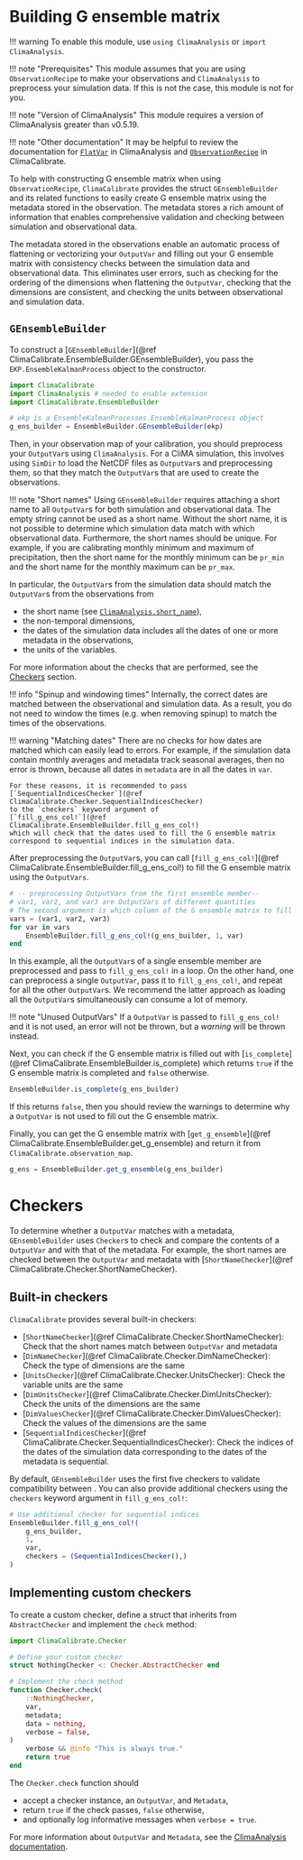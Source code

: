 # Building G ensemble matrix

!!! warning
    To enable this module, use `using ClimaAnalysis` or `import ClimaAnalysis`.

!!! note "Prerequisites"
    This module assumes that you are using `ObservationRecipe` to make your
    observations and `ClimaAnalysis` to preprocess your simulation data. If this
    is not the case, this module is not for you.

!!! note "Version of ClimaAnalysis"
    This module requires a version of ClimaAnalysis greater than v0.5.19.

!!! note "Other documentation"
    It may be helpful to review the documentation for
    [`FlatVar`](https://clima.github.io/ClimaAnalysis.jl/dev/flat/) in
    ClimaAnalysis and [`ObservationRecipe`](@ref) in ClimaCalibrate.

To help with constructing G ensemble matrix when using `ObservationRecipe`,
`ClimaCalibrate` provides the struct `GEnsembleBuilder` and its related
functions to easily create G ensemble matrix using the metadata stored in the
observation. The metadata stores a rich amount of information that enables
comprehensive validation and checking between simulation and
observational data.

The metadata stored in the observations enable an automatic process of
flattening or vectorizing your `OutputVar` and filling out your G ensemble
matrix with consistency checks between the simulation data and observational
data. This eliminates user errors, such as checking for the ordering of the
dimensions when flattening the `OutputVar`, checking that the dimensions are
consistent, and checking the units between observational and simulation data.

## `GEnsembleBuilder`

To construct a [`GEnsembleBuilder`](@ref ClimaCalibrate.EnsembleBuilder.GEnsembleBuilder),
you pass the `EKP.EnsembleKalmanProcess` object to the constructor.

```julia
import ClimaCalibrate
import ClimaAnalysis # needed to enable extension
import ClimaCalibrate.EnsembleBuilder

# ekp is a EnsembleKalmanProcesses.EnsembleKalmanProcess object
g_ens_builder = EnsembleBuilder.GEnsembleBuilder(ekp)
```

Then, in your observation map of your calibration, you should preprocess your
`OutputVar`s using `ClimaAnalysis`. For a CliMA simulation, this involves using
`SimDir` to load the NetCDF files as `OutputVar`s and preprocessing them, so
that they match the `OutputVar`s that are used to create the observations.

!!! note "Short names"
    Using `GEnsembleBuilder` requires attaching a short name to all `OutputVar`s
    for both simulation and observational data. The empty string cannot be used
    as a short name. Without the short name, it is not possible to determine
    which simulation data match with which observational data. Furthermore, the
    short names should be unique. For example, if you are calibrating monthly
    minimum and maximum of precipitation, then the short name for the monthly
    minimum can be `pr_min` and the short name for the monthly maximum can be
    `pr_max`.

In particular, the `OutputVar`s from the simulation data should match the
`OutputVar`s from the observations from
- the short name (see
  [`ClimaAnalysis.short_name`](https://clima.github.io/ClimaAnalysis.jl/dev/api/#ClimaAnalysis.Var.short_name)),
- the non-temporal dimensions,
- the dates of the simulation data includes all the dates of one or more
  metadata in the observations,
- the units of the variables.

For more information about the checks that are performed, see the
[Checkers](#checkers) section.

!!! info "Spinup and windowing times"
    Internally, the correct dates are matched between the observational and
    simulation data. As a result, you do not need to window the times (e.g. when
    removing spinup) to match the times of the observations.

!!! warning "Matching dates"
    There are no checks for how dates are matched which can easily lead to
    errors. For example, if the simulation data contain monthly averages and
    metadata track seasonal averages, then no error is thrown, because all dates
    in `metadata` are in all the dates in `var`.

    For these reasons, it is recommended to pass
    [`SequentialIndicesChecker`](@ref ClimaCalibrate.Checker.SequentialIndicesChecker)
    to the `checkers` keyword argument of
    [`fill_g_ens_col!`](@ref ClimaCalibrate.EnsembleBuilder.fill_g_ens_col!)
    which will check that the dates used to fill the G ensemble matrix
    correspond to sequential indices in the simulation data.

After preprocessing the `OutputVar`s, you can call
[`fill_g_ens_col!`](@ref ClimaCalibrate.EnsembleBuilder.fill_g_ens_col!) to fill
the G ensemble matrix using the `OutputVars`.

```julia
# -- preprocessing OutputVars from the first ensemble member--
# var1, var2, and var3 are OutputVars of different quantities
# The second argument is which column of the G ensemble matrix to fill out
vars = (var1, var2, var3)
for var in vars
    EnsembleBuilder.fill_g_ens_col!(g_ens_builder, 1, var)
end
```

In this example, all the `OutputVar`s of a single ensemble member are
preprocessed and pass to `fill_g_ens_col!` in a loop. On the other hand, one can
preprocess a single `OutputVar`, pass it to `fill_g_ens_col!`, and repeat for
all the other `OutputVar`s. We recommend the latter approach as loading all the
`OutputVar`s simultaneously can consume a lot of memory.

!!! note "Unused OutputVars"
    If a `OutputVar` is passed to `fill_g_ens_col!` and it is not used, an error
    will not be thrown, but a *warning* will be thrown instead.

Next, you can check if the G ensemble matrix is filled out with
[`is_complete`](@ref ClimaCalibrate.EnsembleBuilder.is_complete) which returns
`true` if the G ensemble matrix is completed and `false` otherwise.

```julia
EnsembleBuilder.is_complete(g_ens_builder)
```

If this returns `false`, then you should review the warnings to determine why a
`OutputVar` is not used to fill out the G ensemble matrix.

Finally, you can get the G ensemble matrix with
[`get_g_ensemble`](@ref ClimaCalibrate.EnsembleBuilder.get_g_ensemble) and
return it from `ClimaCalibrate.observation_map`.

```julia
g_ens = EnsembleBuilder.get_g_ensemble(g_ens_builder)
```

# Checkers

To determine whether a `OutputVar` matches with a metadata, `GEnsembleBuilder`
uses `Checker`s to check and compare the contents of a `OutputVar` and with that
of the metadata. For example, the short names are checked between the
`OutputVar` and metadata with
[`ShortNameChecker`](@ref ClimaCalibrate.Checker.ShortNameChecker).

## Built-in checkers

`ClimaCalibrate` provides several built-in checkers:

- [`ShortNameChecker`](@ref ClimaCalibrate.Checker.ShortNameChecker): Check
  that the short names match between `OutputVar` and metadata
- [`DimNameChecker`](@ref ClimaCalibrate.Checker.DimNameChecker): Check
  the type of dimensions are the same
- [`UnitsChecker`](@ref ClimaCalibrate.Checker.UnitsChecker): Check the
  variable units are the same
- [`DimUnitsChecker`](@ref ClimaCalibrate.Checker.DimUnitsChecker): Check
  the units of the dimensions are the same
- [`DimValuesChecker`](@ref ClimaCalibrate.Checker.DimValuesChecker): Check the
  values of the dimensions are the same
- [`SequentialIndicesChecker`](@ref ClimaCalibrate.Checker.SequentialIndicesChecker):
  Check the indices of the dates of the simulation data corresponding to the
  dates of the metadata is sequential.

By default, `GEnsembleBuilder` uses the first five checkers to validate
compatibility between . You can also provide additional checkers using the `checkers`
keyword argument in `fill_g_ens_col!`:

```julia
# Use additional checker for sequential indices
EnsembleBuilder.fill_g_ens_col!(
    g_ens_builder,
    1, 
    var,
    checkers = (SequentialIndicesChecker(),)
)
```

## Implementing custom checkers

To create a custom checker, define a struct that inherits from `AbstractChecker`
and implement the `check` method:

```julia
import ClimaCalibrate.Checker

# Define your custom checker
struct NothingChecker <: Checker.AbstractChecker end

# Implement the check method
function Checker.check(
    ::NothingChecker,
    var,
    metadata;
    data = nothing,
    verbose = false,
)
    verbose && @info "This is always true."
    return true
end
```

The `Checker.check` function should
- accept a checker instance, an `OutputVar`, and `Metadata`,
- return `true` if the check passes, `false` otherwise,
- and optionally log informative messages when `verbose = true`.

For more information about `OutputVar` and `Metadata`, see the
[ClimaAnalysis documentation](https://clima.github.io/ClimaAnalysis.jl/dev/).
